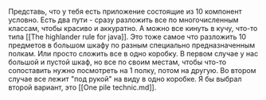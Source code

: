 Представь, что у тебя есть приложение состоящие из 10 компонент условно. Есть два пути - сразу разложить все по многочисленным классам, чтобы красиво и аккуратно. А можно все кинуть в кучу, что-то типа [[The highlander rule for java]]. Это тоже самое что разложить 10 предметов в большом шкафу по разным специально предназначенным полкам. Или просто сложить все в одно коробку. В первом случае у нас большой и пустой шкаф, но все по своим местам, чтобы что-то сопоставить нужно посмотреть на 1 полку, потом на другую. Во втором случае все лежит "под рукой" на виду в одно коробке. Я бы выбрал второй вариант, это [[One pile technic.md]]. 